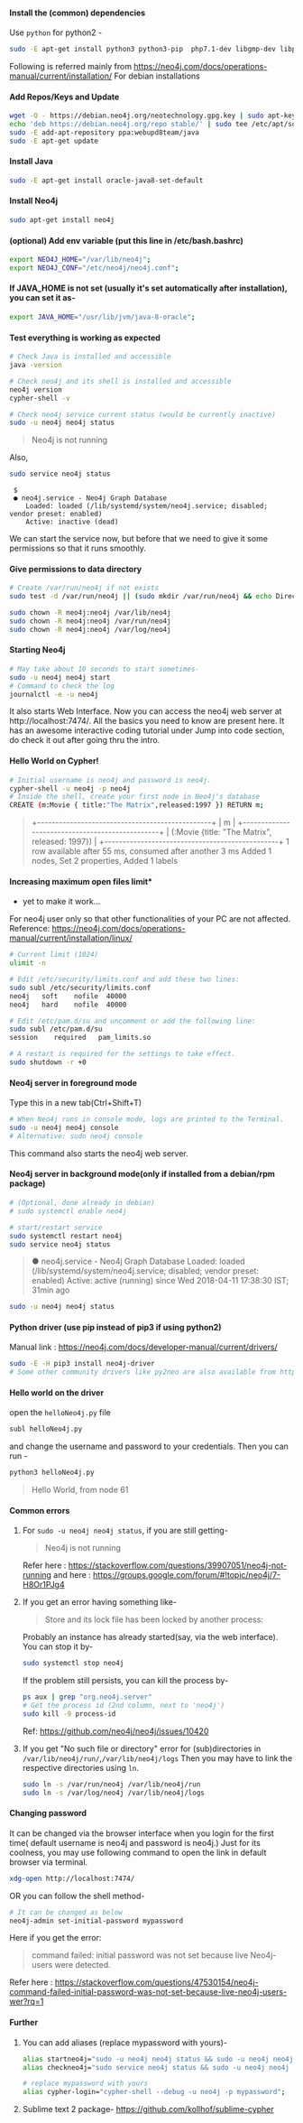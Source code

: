 #### Install the (common) dependencies
Use `python` for python2 -
```bash
sudo -E apt-get install python3 python3-pip  php7.1-dev libgmp-dev libpcre3-dev g++ make cmake libssl-dev openssl
```
Following is referred mainly from https://neo4j.com/docs/operations-manual/current/installation/
For debian installations

#### Add Repos/Keys and Update
```bash
wget -O - https://debian.neo4j.org/neotechnology.gpg.key | sudo apt-key add -
echo 'deb https://debian.neo4j.org/repo stable/' | sudo tee /etc/apt/sources.list.d/neo4j.list
sudo -E add-apt-repository ppa:webupd8team/java
sudo -E apt-get update 
```

#### Install Java
```bash
sudo -E apt-get install oracle-java8-set-default
```

#### Install Neo4j
```bash
sudo apt-get install neo4j
```

#### (optional) Add env variable (put this line in /etc/bash.bashrc)
```bash
export NEO4J_HOME="/var/lib/neo4j";
export NEO4J_CONF="/etc/neo4j/neo4j.conf";

```

#### If JAVA_HOME is not set (usually it's set automatically after installation), you can set it as-
```bash
export JAVA_HOME="/usr/lib/jvm/java-8-oracle";
```

#### Test everything is working as expected
```bash
# Check Java is installed and accessible
java -version

# Check neo4j and its shell is installed and accessible
neo4j version
cypher-shell -v

# Check neo4j service current status (would be currently inactive)
sudo -u neo4j neo4j status
```
> Neo4j is not running

Also,
```bash
sudo service neo4j status
```
```console
 $
 ● neo4j.service - Neo4j Graph Database
    Loaded: loaded (/lib/systemd/system/neo4j.service; disabled; vendor preset: enabled)
    Active: inactive (dead)
```

We can start the service now, but before that we need to give it some permissions so that it runs smoothly.

#### Give permissions to data directory
```bash
# Create /var/run/neo4j if not exists
sudo test -d /var/run/neo4j || (sudo mkdir /var/run/neo4j && echo Directory created.)

sudo chown -R neo4j:neo4j /var/lib/neo4j
sudo chown -R neo4j:neo4j /var/run/neo4j
sudo chown -R neo4j:neo4j /var/log/neo4j

```

#### Starting Neo4j
```bash
# May take about 10 seconds to start sometimes-
sudo -u neo4j neo4j start
# Command to check the log 
journalctl -e -u neo4j
```
It also starts Web Interface. Now you can access the neo4j web server at http://localhost:7474/. All the basics you need to know are present here. It has an awesome interactive coding tutorial under Jump into code section, do check it out after going thru the intro. 

#### Hello World on Cypher!
```bash
# Initial username is neo4j and password is neo4j.
cypher-shell -u neo4j -p neo4j
# Inside the shell, create your first node in Neo4j's database
CREATE (m:Movie { title:"The Matrix",released:1997 }) RETURN m;
```
> +------------------------------------------------+
 | m                                              |
 +------------------------------------------------+
 | (:Movie {title: "The Matrix", released: 1997}) |
 +------------------------------------------------+ 
> 1 row available after 55 ms, consumed after another 3 ms
> Added 1 nodes, Set 2 properties, Added 1 labels


#### Increasing maximum open files limit*
* yet to make it work...

For neo4j user only so that other functionalities of your PC are not affected.
Reference: https://neo4j.com/docs/operations-manual/current/installation/linux/
```bash
# Current limit (1024)
ulimit -n

# Edit /etc/security/limits.conf and add these two lines:
sudo subl /etc/security/limits.conf
neo4j   soft    nofile  40000
neo4j   hard    nofile  40000

# Edit /etc/pam.d/su and uncomment or add the following line:
sudo subl /etc/pam.d/su
session    required   pam_limits.so

# A restart is required for the settings to take effect.
sudo shutdown -r +0
```

#### Neo4j server in foreground mode
Type this in a new tab(Ctrl+Shift+T) 
```bash
# When Neo4j runs in console mode, logs are printed to the Terminal.
sudo -u neo4j neo4j console
# Alternative: sudo neo4j console 
```
This command also starts the neo4j web server.


#### Neo4j server in background mode(only if installed from a debian/rpm package)
```bash
# (Optional, done already in debian) 
# sudo systemctl enable neo4j

# start/restart service
sudo systemctl restart neo4j
sudo service neo4j status
```
> ● neo4j.service - Neo4j Graph Database
>    Loaded: loaded (/lib/systemd/system/neo4j.service; disabled; vendor preset: enabled)
>    Active: active (running) since Wed 2018-04-11 17:38:30 IST; 31min ago

```bash
sudo -u neo4j neo4j status
```

#### Python driver (use pip instead of pip3 if using python2)
Manual link : https://neo4j.com/docs/developer-manual/current/drivers/
```bash
sudo -E -H pip3 install neo4j-driver
# Some other community drivers like py2neo are also available from https://neo4j.com/developer/python/
```

#### Hello world on the driver
open the `helloNeo4j.py` file 
```bash
subl helloNeo4j.py 
```
and change the username and password to your credentials.
Then you can run -
```bash
python3 helloNeo4j.py 
```
> Hello World, from node 61


#### Common errors
1. For `sudo -u neo4j neo4j status`, if you are still getting-
	> Neo4j is not running
	
	Refer here : https://stackoverflow.com/questions/39907051/neo4j-not-running
	and here : https://groups.google.com/forum/#!topic/neo4j/7-H8Or1PJg4

2. If you get an error having something like-
	>  Store and its lock file has been locked by another process: 

	Probably an instance has already started(say, via the web interface). You can stop it by-
	```bash
	sudo systemctl stop neo4j
	```
	If the problem still persists, you can kill the process by-
	```bash
	ps aux | grep "org.neo4j.server"
	# Get the process id (2nd column, next to 'neo4j')
	sudo kill -9 process-id
	```
	Ref: https://github.com/neo4j/neo4j/issues/10420

3.  If you get "No such file or directory" error for (sub)directories in `/var/lib/neo4j/run/`,`/var/lib/neo4j/logs`
	Then you may have to link the respective directories using `ln`.
	```bash
	sudo ln -s /var/run/neo4j /var/lib/neo4j/run
	sudo ln -s /var/log/neo4j /var/lib/neo4j/logs
	```

#### Changing password
It can be changed via the browser interface when you login for the first time( default username is neo4j and password is neo4j.)
Just for its coolness, you may use following command to open the link in default browser via terminal.
```bash
xdg-open http://localhost:7474/
```
OR you can follow the shell method-
```bash
# It can be changed as below
neo4j-admin set-initial-password mypassword
```
Here if you get the error:
> command failed: initial password was not set because live Neo4j-users were detected.

Refer here : https://stackoverflow.com/questions/47530154/neo4j-command-failed-initial-password-was-not-set-because-live-neo4j-users-wer?rq=1

#### Further 
1. You can add aliases (replace mypassword with yours)-
	```bash
	alias startneo4j="sudo -u neo4j neo4j status && sudo -u neo4j neo4j console";
	alias checkneo4j="sudo service neo4j status && sudo -u neo4j neo4j status";
	
	# replace mypassword with yours
	alias cypher-login="cypher-shell --debug -u neo4j -p mypassword";
	```
2. Sublime text 2 package-
	https://github.com/kollhof/sublime-cypher